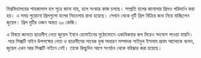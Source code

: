 বিশ্ববিদ্যালয়ের শাহজালাল হল সূত্রে জানা যায়, হলে সংস্কার কাজ চলছে। সম্প্রতি হলের জানালার গ্রিলও পরিবর্তন করা হয়। এ সময় পুরোনো গ্রিলগুলো হলের নিচতলায় রাখা হয়েছে। সেখান থেকে দুটি গ্রিল বিক্রির জন্য নিয়ে যাচ্ছিলেন জুয়েল। গ্রিল দুটির ওজন অন্তত ৩০ কেজি।

এ বিষয়ে জানতে ছাত্রলীগ নেতা জুয়েল ইবনে হোসাইনের মুঠোফোনে একাধিকবার কল দিয়েও সংযোগ পাওয়া যায়নি। পরে সিক্সটি নাইন উপপক্ষের নেতা ও ছাত্রলীগের সাবেক যুগ্ম সাধারণ সম্পাদক সাইদুল ইসলাম প্রথম আলোকে বলেন, জুয়েল এখন আর সিক্সটি নাইনে নেই। তাকে কিছুদিন আগে সংগঠন থেকে বহিষ্কার করা হয়েছে।

